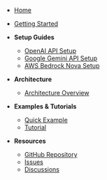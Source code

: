 - [Home](/)
- [Getting Started](README.md)

- **Setup Guides**
  - [OpenAI API Setup](api-key-setup/openai-api-setup.md)
  - [Google Gemini API Setup](api-key-setup/gemini-api-setup.md)  
  - [AWS Bedrock Nova Setup](api-key-setup/aws-bedrock-nova-setup.md)

- **Architecture**
  - [Architecture Overview](architecture/architecture-overview.md)

- **Examples & Tutorials**
  - [Quick Example](https://github.com/VersusControl/devops-ai-guidelines/blob/main/resources/ai-infrastructure-agent-for-aws.md)
  - [Tutorial](https://github.com/VersusControl/devops-ai-guidelines/blob/main/04-ai-agent-for-aws/00-toc.md)

- **Resources**
  - [GitHub Repository](https://github.com/VersusControl/ai-infrastructure-agent)
  - [Issues](https://github.com/VersusControl/ai-infrastructure-agent/issues)
  - [Discussions](https://github.com/VersusControl/ai-infrastructure-agent/discussions)